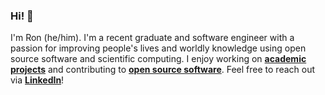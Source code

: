 ### Hi! 👋

I'm Ron (he/him). I'm a recent graduate and software engineer with a passion for improving people's lives and worldly knowledge using open source software and scientific computing. I enjoy working on **[academic projects](/#)** and contributing to **[open source software](/#)**. Feel free to reach out via **[LinkedIn](https://www.linkedin.com/in/nor-flow/)**!
